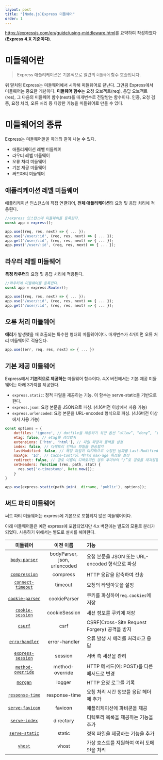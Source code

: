 ```yaml
---
layout: post
title: "[Node.js]Express 미들웨어"
order: 1
---
```


<https://expressjs.com/en/guide/using-middleware.html>를 요약하여 작성하였다 **(Express 4.X 기준이다)**.

# 미들웨어란

>Express 애플리케이션은 기본적으로 일련의 `미들웨어` 함수 호출입니다.

위 말처럼 Express는 미들웨어에서 시작해 미들웨어로 끝난다. 그만큼 Express에서 미들웨어는 중요한 개념이다. **미들웨어 함수**는 요청 오브젝트(req), 응답 오브젝트 (res), 그 다음의 미들웨어 함수(next)를 매개변수로 전달받는 함수이다. 인증, 요청 검증, 요청 처리, 오류 처리 등 다양한 기능을 미들웨어로 만들 수 있다. 


# 미들웨어의 종류

Express는 미들웨어들을 아래와 같이 나눌 수 있다.

- 애플리케이션 레벨 미들웨어
- 라우터 레벨 미들웨어
- 오류 처리 미들웨어
- 기본 제공 미들웨어
- 써드파티 미들웨어

## 애플리케이션 레벨 미들웨어

애플리케이션 인스턴스에 직접 연결되어, **전체 애플리케이션**의 요청 및 응답 처리에 적용된다.

```js
//express 인스턴스에 미들웨어를 등록한다.
const app = express();

app.use((req, res, next) => { ... });
app.use('/user/:id', (req, res, next) => { ... });
app.get('/user/:id', (req, res, next) => { ... });
app.post('/user/:id', (req, res, next) => { ... });
```

## 라우터 레벨 미들웨어

**특정 라우터**의 요청 및 응답 처리에 적용된다.

```js
//라우터에 미들웨어를 등록한다.
const app = express.Router();

app.use((req, res, next) => { ... });
app.use('/user/:id', (req, res, next) => { ... });
app.get('/user/:id', (req, res, next) => { ... });
```

## 오류 처리 미들웨어

**에러**가 발생했을 때 호출되는 특수한 형태의 미들웨어이다. 매개변수가 4개이면 오류 처리 미들웨어로 적용된다.

```js
app.use((err, req, res, next) => { ... })
```

## 기본 제공 미들웨어

Express에서 **기본적으로 제공하는** 미들웨어 함수이다. 4.X 버전에서는 기본 제공 미들웨어는 아래 3가지를 제공한다.

- `express.static`: 정적 파일을 제공하는 기능. 이 함수는 serve-static을 기반으로 한다.
- `express.json`: 요청 본문을 JSON으로 파싱. (4.16버전 이상에서 사용 가능)
- `express.urlencoded`: 요청 본문을 URL-encoded 형식으로 파싱. (4.16버전 이상에서 사용 가능)

```js
const options = {
    dotfiles: 'ignore', // dotfile을 제공하기 위한 옵션 “allow”, “deny”, “ignore”
    etag: false, // etag를 생성할지
    extensions: ['htm', 'html'], // 파일 확장자 폴백을 설정
    index: false, // 디렉토리 인덱스 파일을 전송할지
    lastModified: false, // 해당 파일이 마지막으로 수정된 날짜를 Last-Modified 헤더에 설정할지
    maxAge: '1d', // Cache-Control 헤더의 max-age 특성을 설정
    redirect: false, // 경로 이름이 디렉토리인 경우 후미부의 “/”로 경로를 재지정할지
    setHeaders: function (res, path, stat) {
      res.set('x-timestamp', Date.now());
    }
}

app.use(express.static(path.join(__dirname, 'public'), options));
```


## 써드 파티 미들웨어

써드 파티 미들웨어는 express에 기본으로 포함되지 않은 미들웨어이다.

아래 미들웨어들은 예전 express에 포함되었지만 4.x 버전에는 별도의 모듈로 분리가 되었다. 사용하기 위해서는 별도로 설치를 해야한다. 

|미들웨어|이전 이름|기능|
|:---:|:---:|:---|
|[`body-parser`](https://www.npmjs.com/package/body-parser)| bodyParser,<br>json,<br>urlencoded|요청 본문을 JSON 또는 URL-encoded 형식으로 파싱|
|[`compression`](https://www.npmjs.com/package/compression)| compress|HTTP 응답을 압축하여 전송|
|[`connect-timeout`](https://www.npmjs.com/package/connect-timeout)| timeout| 요청의 타임아웃을 설정|
|[`cookie-parser`](https://www.npmjs.com/package/cookie-parser)| cookieParser| 쿠키를 파싱하여`req.cookies`에 저장|
|[`cookie-session`](https://www.npmjs.com/package/cookie-session)| cookieSession| 세션 정보를 쿠키에 저장|
|[`csurf`](https://www.npmjs.com/package/csurf)| csrf| CSRF(Cross-Site Request Forgery) 공격을 방지|
|[`errorhandler`](https://www.npmjs.com/package/errorhandler)| error-handler| 오류 발생 시 에러를 처리하고 응답|
|[`express-session`](https://www.npmjs.com/package/express-session)| session| 서버 측 세션을 관리|
|[`method-override`](https://www.npmjs.com/package/method-override)| method-override| HTTP 메서드(예: POST)를 다른 메서드로 변경|
|[`morgan`](https://www.npmjs.com/package/morgan)| logger| HTTP 요청 로그를 기록|
|[`response-time`](https://www.npmjs.com/package/response-time)| response-time| 요청 처리 시간 정보를 응답 헤더에 추가|
|[`serve-favicon`](https://www.npmjs.com/package/serve-favicon)| favicon| 애플리케이션에 파비콘을 제공|
|[`serve-index`](https://www.npmjs.com/package/serve-index)| directory| 디렉토리 목록을 제공하는 기능을 추가|
|[`serve-static`](https://www.npmjs.com/package/serve-static)| static| 정적 파일을 제공하는 기능을 추가|
|[`vhost`](https://www.npmjs.com/package/vhost)| vhost| 가상 호스트를 지원하여 여러 도메인을 처리|
